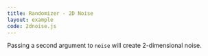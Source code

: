 ```yaml
---
title: Randomizer - 2D Noise
layout: example
code: 2dnoise.js
---
```


Passing a second argument to `noise` will create 2-dimensional noise.
